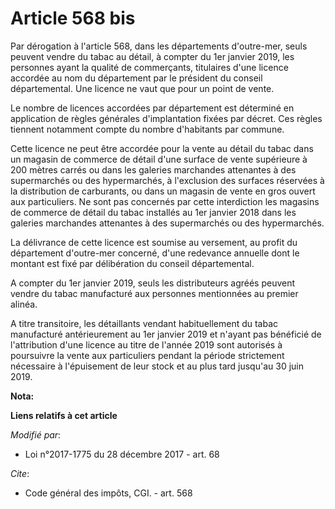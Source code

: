 # Article 568 bis

Par dérogation à l'article 568, dans les départements d'outre-mer, seuls peuvent vendre du tabac au détail, à compter du 1er
janvier 2019, les personnes ayant la qualité de commerçants, titulaires d'une licence accordée au nom du département par le
président du conseil départemental. Une licence ne vaut que pour un point de vente.

Le nombre de licences accordées par département est déterminé en application de règles générales d'implantation fixées par
décret. Ces règles tiennent notamment compte du nombre d'habitants par commune.

Cette licence ne peut être accordée pour la vente au détail du tabac dans un magasin de commerce de détail d'une surface de
vente supérieure à 200 mètres carrés ou dans les galeries marchandes attenantes à des supermarchés ou des hypermarchés, à
l'exclusion des surfaces réservées à la distribution de carburants, ou dans un magasin de vente en gros ouvert aux
particuliers. Ne sont pas concernés par cette interdiction les magasins de commerce de détail du tabac installés au 1er
janvier 2018 dans les galeries marchandes attenantes à des supermarchés ou des hypermarchés.

La délivrance de cette licence est soumise au versement, au profit du département d'outre-mer concerné, d'une redevance
annuelle dont le montant est fixé par délibération du conseil départemental.

A compter du 1er janvier 2019, seuls les distributeurs agréés peuvent vendre du tabac manufacturé aux personnes mentionnées
au premier alinéa.

A titre transitoire, les détaillants vendant habituellement du tabac manufacturé antérieurement au 1er janvier 2019 et
n'ayant pas bénéficié de l'attribution d'une licence au titre de l'année 2019 sont autorisés à poursuivre la vente aux
particuliers pendant la période strictement nécessaire à l'épuisement de leur stock et au plus tard jusqu'au 30 juin 2019.

**Nota:**



**Liens relatifs à cet article**

_Modifié par_:

  - Loi n°2017-1775 du 28 décembre 2017 - art. 68

_Cite_:

  - Code général des impôts, CGI. - art. 568
